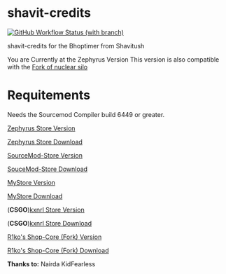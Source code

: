 # shavit-credits
[![GitHub Workflow Status (with branch)](https://img.shields.io/github/actions/workflow/status/SaengerItsWar/shavit-credits/master.yml?label=Zephyrus%20Store&logo=Github&style=plastic)](https://github.com/SaengerItsWar/shavit-credits/actions/workflows/master.yml)

shavit-credits for the Bhoptimer from Shavitush

You are Currently at the Zephyrus Version
This version is also compatible with the [Fork of nuclear silo](https://github.com/nuclearsilo583/zephyrus-store-preview-new-syntax)

# **Requitements**
Needs the Sourcemod Compiler build 6449 or greater.


[Zephyrus Store Version](https://github.com/SaengerItsWar/shavit-credits/tree/master)

[Zephyrus Store Download](https://forums.alliedmods.net/showthread.php?t=276677)

[SourceMod-Store Version](https://github.com/SaengerItsWar/shavit-credits/tree/store)

[SouceMod-Store Download](https://github.com/SourceMod-Store/Sourcemod-Store)

[MyStore Version](https://github.com/SaengerItsWar/shavit-credits/tree/mystore)

[MyStore Download](https://github.com/shanapu/MyStore)

(**CSGO**)[kxnrl Store Version](https://github.com/SaengerItsWar/shavit-credits/tree/kxnrl) 

(**CSGO**)[kxnrl Store Download](https://build.kxnrl.com/Store/)

[R1ko's Shop-Core (Fork) Version](https://github.com/SaengerItsWar/shavit-credits/tree/R1ko-Shop-Core-Fork)

[R1ko's Shop-Core (Fork) Download](https://github.com/FD-Forks/Shop-Core)

**Thanks to:**
Nairda
KidFearless
